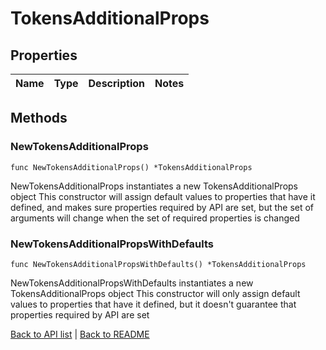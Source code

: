 # TokensAdditionalProps

## Properties

Name | Type | Description | Notes
------------ | ------------- | ------------- | -------------

## Methods

### NewTokensAdditionalProps

`func NewTokensAdditionalProps() *TokensAdditionalProps`

NewTokensAdditionalProps instantiates a new TokensAdditionalProps object
This constructor will assign default values to properties that have it defined,
and makes sure properties required by API are set, but the set of arguments
will change when the set of required properties is changed

### NewTokensAdditionalPropsWithDefaults

`func NewTokensAdditionalPropsWithDefaults() *TokensAdditionalProps`

NewTokensAdditionalPropsWithDefaults instantiates a new TokensAdditionalProps object
This constructor will only assign default values to properties that have it defined,
but it doesn't guarantee that properties required by API are set


[Back to API list](../README.md#documentation-for-api-endpoints) | [Back to README](../README.md)


